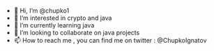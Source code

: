 - 👋 Hi, I’m @chupko1
- 👀 I’m interested in crypto and java
- 🌱 I’m currently learning java  
- 💞️ I’m looking to collaborate on java projects
- 📫 How to reach me , you can find me on twitter : @ChupkoIgnatov


<!---
chupko1/chupko1 is a ✨ special ✨ repository because its `README.md` (this file) appears on your GitHub profile.
You can click the Preview link to take a look at your changes.
--->
